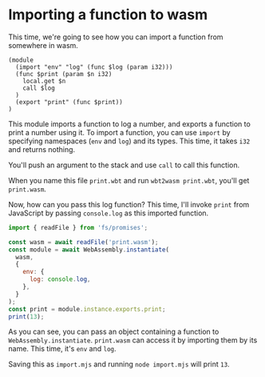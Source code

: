 # Importing a function to wasm

This time, we're going to see how you can import a function from somewhere in wasm.

```wbt:print.wat
(module
  (import "env" "log" (func $log (param i32)))
  (func $print (param $n i32)
    local.get $n
    call $log
  )
  (export "print" (func $print))
)
```

This module imports a function to log a number, and exports a function to print a number using it. To import a function, you can use `import` by specifying namespaces (`env` and `log`) and its types. This time, it takes `i32` and returns nothing.

You'll push an argument to the stack and use `call` to call this function.

When you name this file `print.wbt` and run `wbt2wasm print.wbt`, you'll get `print.wasm`.

Now, how can you pass this log function? This time, I'll invoke `print` from JavaScript by passing `console.log` as this imported function.

```js:import.mjs
import { readFile } from 'fs/promises';

const wasm = await readFile('print.wasm');
const module = await WebAssembly.instantiate(
  wasm,
  {
    env: {
      log: console.log,
    },
  }
);
const print = module.instance.exports.print;
print(13);
```

As you can see, you can pass an object containing a function to `WebAssembly.instantiate`. `print.wasm` can access it by importing them by its name. This time, it's `env` and `log`.

Saving this as `import.mjs` and running `node import.mjs` will print `13`.
